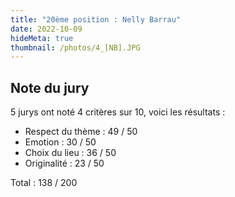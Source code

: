 ```yaml
---
title: "20ème position : Nelly Barrau"
date: 2022-10-09
hideMeta: true
thumbnail: /photos/4_[NB].JPG
---
```


## Note du jury

5 jurys ont noté 4 critères sur 10, voici les résultats :

- Respect du thème : 49 / 50
- Emotion : 30 / 50
- Choix du lieu : 36 / 50
- Originalité : 23 / 50

Total : 138 / 200

